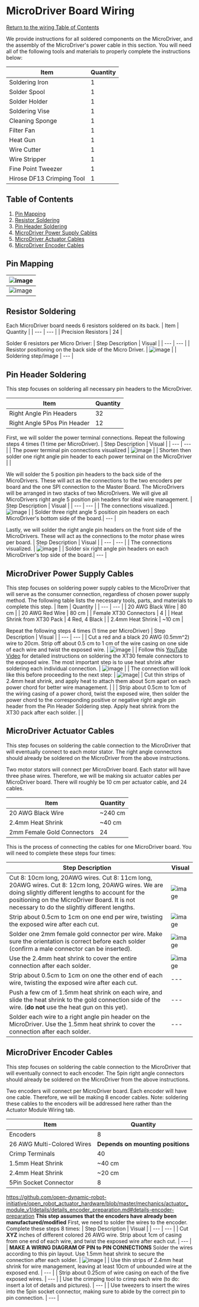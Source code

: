 # MicroDriver Board Wiring
[Return to the wiring Table of Contents](https://github.com/EmiliaPsacharopoulos/Quadruped-8dof-Robot/tree/main/Wiring#table-of-contents)

We provide instructions for all soldered components on the MicroDriver, and the assembly of the MicroDriver's power cable in this section.
You will need all of the following tools and materials to properly complete the instructions below:

| Item | Quantity | 
| --- | --- |
| Soldering Iron | 1 |
| Solder Spool | 1 |
| Solder Holder | 1 |
| Soldering Vise | 1 |
| Cleaning Sponge | 1 |
| Filter Fan | 1 |
| Heat Gun | 1 |
| Wire Cutter | 1 |
| Wire Stripper | 1 |
| Fine Point Tweezer | 1 |
| Hirose DF13 Crimping Tool | 1 |


## Table of Contents
1. [Pin Mapping](https://github.com/EmiliaPsacharopoulos/Quadruped-8dof-Robot/tree/main/Wiring/MicroDriver%20Board%20Wiring#pin-mapping)
2. [Resistor Soldering](https://github.com/EmiliaPsacharopoulos/Quadruped-8dof-Robot/blob/main/Wiring/MicroDriver%20Board%20Wiring/README.md#resistor-soldering)
3. [Pin Header Soldering](https://github.com/EmiliaPsacharopoulos/Quadruped-8dof-Robot/blob/main/Wiring/MicroDriver%20Board%20Wiring/README.md#pin-header-soldering)
4. [MicroDriver Power Supply Cables](https://github.com/EmiliaPsacharopoulos/Quadruped-8dof-Robot/blob/main/Wiring/MicroDriver%20Board%20Wiring/README.md#microdriver-power-supply-cables)
5. [MicroDriver Actuator Cables](https://github.com/EmiliaPsacharopoulos/Quadruped-8dof-Robot/blob/main/Wiring/MicroDriver%20Board%20Wiring/README.md#microdriver-actuator-cables)
6. [MicroDriver Encoder Cables](https://github.com/EmiliaPsacharopoulos/Quadruped-8dof-Robot/blob/main/Wiring/MicroDriver%20Board%20Wiring/README.md#microdriver-encoder-cables)



## Pin Mapping

|![image](https://user-images.githubusercontent.com/84528674/119568992-263c1c00-bd7c-11eb-98b3-80b87083d7d5.png)|
|---|
| ![image](https://user-images.githubusercontent.com/84528674/122284501-a2c5a480-cebb-11eb-9fb0-62474935fce0.png) |


## Resistor Soldering
Each MicroDriver board needs 6 resistors soldered on its back. 
| Item | Quantity | 
| --- | --- |
| Precision Resistors | 24 |

Solder 6 resistors per Micro Driver:
| Step Description | Visual | 
| --- | --- |
| Resistor positioning on the back side of the Micro Driver. | ![image](https://user-images.githubusercontent.com/84528674/122285331-91c96300-cebc-11eb-8318-642516a88a4f.png) |
| Soldering step/image | --- |

## Pin Header Soldering
This step focuses on soldering all necessary pin headers to the MicroDriver.

| Item | Quantity | 
| --- | --- |
| Right Angle Pin Headers | 32 |
| Right Angle 5Pos Pin Header | 12 |


First, we will solder the power terminal connections. Repeat the following steps 4 times (1 time per MicroDriver).
| Step Description | Visual | 
| --- | --- |
| The power terminal pin connections visualized | ![image](https://user-images.githubusercontent.com/84528674/122409424-21205600-cf51-11eb-9a10-fe105deaaeb5.png) |
| Shorten then solder one right angle pin header to each power terminal on the MicroDriver | |


We will solder the 5 position pin headers to the back side of the MicroDrivers. These will act as the connections to the two encoders per board and the one SPI connection to the Master Board. The MicroDrivers will be arranged in two stacks of two MicroDrivers. We will give all MicroDrivers right angle 5 position pin headers for ideal wire management.
| Step Description | Visual | 
| --- | --- |
| The connections visualized. | ![image](https://user-images.githubusercontent.com/84528674/121065109-63e66f00-c796-11eb-98f9-564fd0bd82e5.png) |
| Solder three right angle 5 position pin headers on each MicroDriver's bottom side of the board.| --- |


Lastly, we will solder the right angle pin headers on the front side of the MicroDrivers. These will act as the connections to the motor phase wires per board. 
| Step Description | Visual | 
| --- | --- |
| The connections visualized. | ![image](https://user-images.githubusercontent.com/84528674/121065898-44037b00-c797-11eb-9fe5-4e6ef31e2f45.png) |
| Solder six right angle pin headers on each MicroDriver's top side of the board.| --- |

## MicroDriver Power Supply Cables
This step focuses on soldering power supply cables to the MicroDriver that will serve as the consumer connection, regardless of chosen power supply method. The following table lists the necessary tools, parts, and materials to complete this step. 
| Item | Quantity | 
| --- | --- |
| 20 AWG Black Wire | 80 cm |
| 20 AWG Red Wire | 80 cm |
| Female XT30 Connectors | 4 |
| Heat Shrink from XT30 Pack | 4 Red, 4 Black |
| 2.4mm Heat Shrink | ~10 cm |

Repeat the following steps 4 times (1 time per MicroDriver)
| Step Description | Visual | 
| --- | --- |
| Cut a red and a black 20 AWG (0.5mm^2) wire to 20cm. Strip off about 0.5 cm to 1 cm of the wire casing on one side of each wire and twist the exposed wire.  | ![image](https://user-images.githubusercontent.com/84528674/119555096-7363c200-bd6b-11eb-9350-bc18d5e0b461.png)  |
| Follow this [YouTube Video](https://www.youtube.com/watch?v=_NyJbKqRtUE) for detailed instructions on soldering the XT30 female connectors to the exposed wire. The most important step is to use heat shrink after soldering each individual connection. | ![image](https://user-images.githubusercontent.com/84528674/119555167-8bd3dc80-bd6b-11eb-8664-31d39b653cda.png) |
| The connection will look like this before proceeding to the next step: | ![image](https://user-images.githubusercontent.com/84528674/119555219-9bebbc00-bd6b-11eb-9fdc-051f036b84de.png)|
| Cut thin strips of 2.4mm heat shrink, and apply heat to attach them about 5cm apart on each power chord for better wire management. | |
| Strip about 0.5cm to 1cm of the wiring casing of a power chord, twist the exposed wire, then solder the power chord to the corresponding positive or negative right angle pin header from the Pin Header Soldering step. Apply heat shrink from the XT30 pack after each solder. | |



## MicroDriver Actuator Cables
This step focuses on soldering the cable connection to the MicroDriver that will eventually connect to each motor stator. The right angle connectors should already be soldered on the MicroDriver from the above instructions. 

Two motor stators will connect per MicroDriver board. Each stator will have three phase wires. Therefore, we will be making six actuator cables per MicroDriver board. There will roughly be 10 cm per actuator cable, and 24 cables.


| Item | Quantity | 
| --- | --- |
| 20 AWG Black Wire | ~240 cm |
| 2.4mm Heat Shrink | ~40 cm |
| 2mm Female Gold Connectors | 24 |

This is the process of connecting the cables for one MicroDriver board. You will need to complete these steps four times:

| Step Description | Visual | 
| --- | --- |
| Cut 8: 10cm long, 20AWG wires. Cut 8: 11cm long, 20AWG wires. Cut 8: 12cm long, 20AWG wires. We are doing slightly different lengths to account for the positioning on the MicroDriver Board. It is not necessary to do the slightly different lengths. | ![image](https://user-images.githubusercontent.com/84528674/120827114-1a451c80-c529-11eb-93f0-1a3ee2893e6f.png) |
| Strip about 0.5cm to 1cm on one end per wire, twisting the exposed wire after each cut.  | ![image](https://user-images.githubusercontent.com/84528674/120827175-28933880-c529-11eb-9fb8-45dccbb20ca0.png) |
| Solder one 2mm female gold connector per wire. Make sure the orientation is correct before each solder (confirm a male connector can be inserted). | ![image](https://user-images.githubusercontent.com/84528674/120827242-3cd73580-c529-11eb-83fa-507fd5ea4237.png) |
| Use the 2.4mm heat shrink to cover the entire connection after each solder. | ![image](https://user-images.githubusercontent.com/84528674/121407812-b6a65f00-c92d-11eb-8ec7-c10ce14d6569.png) |
| Strip about 0.5cm to 1cm on one the other end of each wire, twisting the exposed wire after each cut.  | --- |
| Push a few cm of 1.5mm heat shrink on each wire, and slide the heat shrink to the gold connection side of the wire. (**do not** use the heat gun on this yet). | --- |
| Solder each wire to a right angle pin header on the MicroDriver. Use the 1.5mm heat shrink to cover the connection after each solder. | --- |


## MicroDriver Encoder Cables
This step focuses on soldering the cable connection to the MicroDriver that will eventually connect to each encoder. The 5pin right angle connectors should already be soldered on the MicroDriver from the above instructions. 

Two encoders will connect per MicroDriver board. Each encoder will have one cable. Therefore, we will be making 8 encoder cables. Note: soldering these cables to the encoders  will be addressed here rather than the Actuator Module Wiring tab. 

| Item | Quantity | 
| --- | --- |
| Encoders | 8 |
| 26 AWG Multi-Colored Wires | **Depends on mounting positions** |
| Crimp Terminals | 40 |
| 1.5mm Heat Shrink | ~40 cm |
| 2.4mm Heat Shrink | ~20 cm |
| 5Pin Socket Connector | 8 |

https://github.com/open-dynamic-robot-initiative/open_robot_actuator_hardware/blob/master/mechanics/actuator_module_v1/details/details_encoder_preparation.md#details-encoder-preparation 
**This step assumes that the encoders have already been manufactured/modified** First, we need to solder the wires to the encoder. Complete these steps 8 times:
| Step Description | Visual | 
| --- | --- |
| Cut **XYZ** inches of different colored 26 AWG wire. Strip about 1cm of casing from one end of each wire, and twist the exposed wire after each cut.  | --- |
| **MAKE A WIRING DIAGRAM OF PIN to PIN CONNECTIONS** Solder the wires according to this pin layout. Use 1.5mm heat shrink to secure the connection after each solder. | ![image](https://user-images.githubusercontent.com/84528674/121066265-b07e7a00-c797-11eb-98c0-c31794eb715e.png) |
| Use thin strips of 2.4mm heat shrink for wire management, leaving at least 10cm of unbounded wire at the exposed end. | --- |
| Strip about 0.25cm of wire casing on each of the five exposed wires.  | --- |
| Use the crimping tool to crimp each wire (to do: insert a lot of details and pictures). | --- |
| Use tweezers to insert the wires into the 5pin socket connector, making sure to abide by the correct pin to pin connection. | --- |

